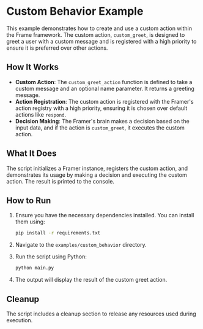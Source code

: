 # Custom Behavior Example

This example demonstrates how to create and use a custom action within the Frame framework. The custom action, `custom_greet`, is designed to greet a user with a custom message and is registered with a high priority to ensure it is preferred over other actions.

## How It Works

- **Custom Action**: The `custom_greet_action` function is defined to take a custom message and an optional name parameter. It returns a greeting message.
- **Action Registration**: The custom action is registered with the Framer's action registry with a high priority, ensuring it is chosen over default actions like `respond`.
- **Decision Making**: The Framer's brain makes a decision based on the input data, and if the action is `custom_greet`, it executes the custom action.

## What It Does

The script initializes a Framer instance, registers the custom action, and demonstrates its usage by making a decision and executing the custom action. The result is printed to the console.

## How to Run

1. Ensure you have the necessary dependencies installed. You can install them using:
   ```bash
   pip install -r requirements.txt
   ```

2. Navigate to the `examples/custom_behavior` directory.

3. Run the script using Python:
   ```bash
   python main.py
   ```

4. The output will display the result of the custom greet action.

## Cleanup

The script includes a cleanup section to release any resources used during execution.
